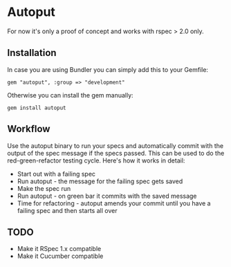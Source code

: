 # Autoput

For now it's only a proof of concept and works with rspec > 2.0 only.

## Installation

In case you are using Bundler you can simply add this to your Gemfile:

    gem "autoput", :group => "development"

Otherwise you can install the gem manually:

    gem install autoput

## Workflow

Use the autoput binary to run your specs and automatically commit with
the output of the spec message if the specs passed. This can be used to
do the red-green-refactor testing cycle. Here's how it works in detail:

* Start out with a failing spec
* Run autoput - the message for the failing spec gets saved
* Make the spec run
* Run autoput - on green bar it commits with the saved message
* Time for refactoring - autoput amends your commit until you have
  a failing spec and then starts all over

## TODO

* Make it RSpec 1.x compatible
* Make it Cucumber compatible